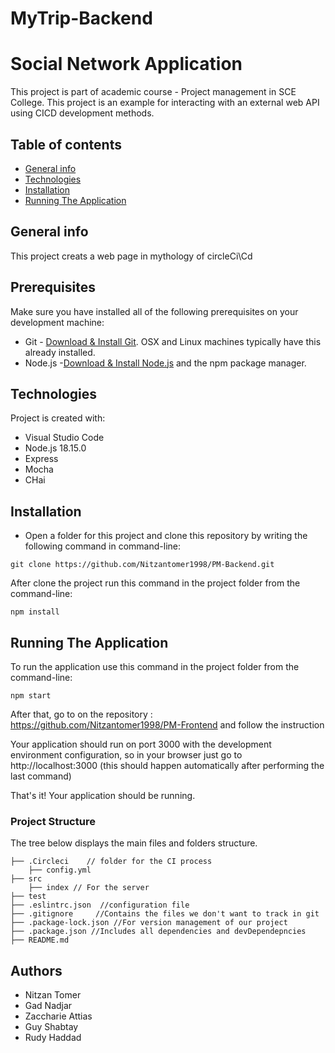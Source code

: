# MyTrip-Backend

# Social Network Application

This project is part of academic course - Project management in SCE College.
This project is an example for interacting with an external web API using CICD development methods.

## Table of contents

- [General info](#general-info)
- [Technologies](#technologies)
- [Installation](#Installation)
- [Running The Application](#Running-The-Application)


## General info

This project creats a web page in mythology of circleCi\Cd

## Prerequisites

Make sure you have installed all of the following prerequisites on your development machine:

- Git - [Download & Install Git](https://git-scm.com/downloads). OSX and Linux machines typically have this already installed.
- Node.js -[Download & Install Node.js](https://nodejs.org/en/download/) and the npm package manager.

## Technologies

Project is created with:

- Visual Studio Code
- Node.js 18.15.0
- Express
- Mocha
- CHai

## Installation

- Open a folder for this project and clone this repository by writing the following command in command-line:

```
git clone https://github.com/Nitzantomer1998/PM-Backend.git
```

After clone the project run this command in the project folder from the command-line:

```
npm install
```

## Running The Application

To run the application use this command in the project folder from the command-line:

```
npm start
```

After that, go to on the repository : https://github.com/Nitzantomer1998/PM-Frontend and follow the instruction

Your application should run on port 3000 with the development environment configuration, so in your browser just go to http://localhost:3000 (this should happen automatically after performing the last command)

That's it! Your application should be running.

### Project Structure

The tree below displays the main files and folders structure.

```textile
├── .Circleci    // folder for the CI process
    ├── config.yml
├── src
    ├── index // For the server
├── test
├── .eslintrc.json  //configuration file
├── .gitignore     //Contains the files we don't want to track in git
├── .package-lock.json //For version management of our project
├── .package.json //Includes all dependencies and devDependepncies
├── README.md
```

## Authors

- Nitzan Tomer
- Gad Nadjar
- Zaccharie Attias
- Guy Shabtay
- Rudy Haddad
